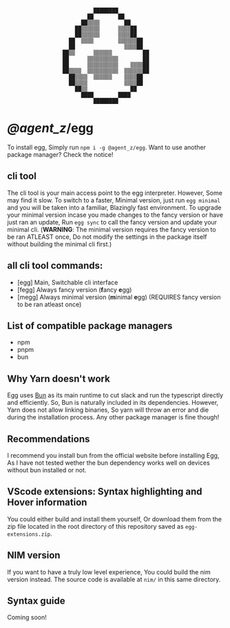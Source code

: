                                 ████████
                              ██        ██
                            ██▒▒▒▒        ██
                          ██▒▒▒▒▒▒      ▒▒▒▒██
                          ██▒▒▒▒▒▒      ▒▒▒▒██
                        ██  ▒▒▒▒        ▒▒▒▒▒▒██
                        ██                ▒▒▒▒██
                      ██▒▒      ▒▒▒▒▒▒          ██
                      ██      ▒▒▒▒▒▒▒▒▒▒        ██
                      ██      ▒▒▒▒▒▒▒▒▒▒    ▒▒▒▒██
                      ██▒▒▒▒  ▒▒▒▒▒▒▒▒▒▒  ▒▒▒▒▒▒██
                        ██▒▒▒▒  ▒▒▒▒▒▒    ▒▒▒▒██
                        ██▒▒▒▒            ▒▒▒▒██
                          ██▒▒              ██
                            ████        ████
                                ████████
# _@agent\_z_/**egg**
To install egg, Simply run `npm i -g @agent_z/egg`. Want to use another package manager? Check the notice!

## cli tool
The cli tool is your main access point to the egg interpreter. However, Some may find it slow. To switch to a faster, Minimal version, just run `egg minimal` and you will be taken into a familiar, Blazingly fast environment. To upgrade your minimal version incase you made changes to the fancy version or have just ran an update, Run `egg sync` to call the fancy version and update your minimal cli. (**WARNING**: The minimal version requires the fancy version to be ran ATLEAST once, Do not modify the settings in the package itself without building the minimal cli first.)

## all cli tool commands:
- [egg] Main, Switchable cli interface
- [fegg] Always fancy version (**f**ancy **e**gg)
- [megg] Always minimal version (**m**inimal **e**gg) (REQUIRES fancy version to be ran atleast once)

## List of compatible package managers
- npm
- pnpm
- bun

## Why Yarn doesn't work
Egg uses [Bun](https://bun.sh/) as its main runtime to cut slack and run the typescript directly and efficiently. So, Bun is naturally included in its dependencies. However, Yarn does not allow linking binaries, So yarn will throw an error and die during the installation process. Any other package manager is fine though!

## Recommendations
I recommend you install bun from the official website before installing Egg, As I have not tested wether the bun dependency works well on devices without bun installed or not.

## VScode extensions: Syntax highlighting and Hover information
You could either build and install them yourself, Or download them from the zip file located in the root directory of this repository saved as `egg-extensions.zip`.

## NIM version
If you want to have a truly low level experience, You could build the nim version instead. The source code is available at `nim/` in this same directory.

## Syntax guide
Coming soon!